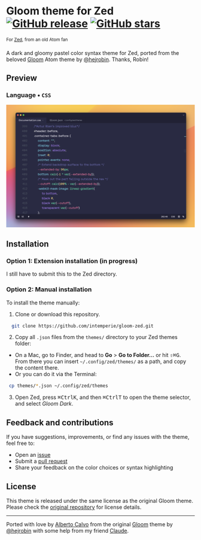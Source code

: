 # Gloom theme for Zed &nbsp; [![GitHub release](https://img.shields.io/github/tag/intemperie/gloom-zed.svg)](https://github.com/intemperie/gloom-zed/releases) [![GitHub stars](https://img.shields.io/github/stars/intemperie/gloom-zed.svg?style=social&label=Star)](https://github.com/intemperie/gloom-zed/stargazers)
<sup>For [Zed](https://zed.dev/), from an old Atom fan</sup>

A dark and gloomy pastel color syntax theme for Zed, ported from the beloved [Gloom](https://github.com/hejrobin/gloom) Atom theme by [@hejrobin](https://github.com/hejrobin). Thanks, Robin!

## Preview

### Language &bull; `CSS`
![Preview (Language: CSS)](https://raw.githubusercontent.com/intemperie/gloom-zed/master/gloom-preview@2x.png)

## Installation

### Option 1: Extension installation (in progress)
I still have to submit this to the Zed directory.

### Option 2: Manual installation

To install the theme manually:

1. Clone or download this repository.

  ```bash
    git clone https://github.com/intemperie/gloom-zed.git
  ```

2. Copy all `.json` files from the `themes/` directory to your Zed themes folder:

  - On a Mac, go to Finder, and head to **Go** > **Go to Folder…** or hit <kbd>⇧</kbd><kbd>⌘</kbd><kbd>G</kbd>. From there you can insert `~/.config/zed/themes/` as a path, and copy the content there.
  - Or you can do it via the Terminal:

  ```bash
   cp themes/*.json ~/.config/zed/themes
   ```

3. Open Zed, press <kbd>⌘</kbd><kbd>Ctrl</kbd><kbd>K</kbd>, and then <kbd>⌘</kbd><kbd>Ctrl</kbd><kbd>T</kbd> to open the theme selector, and select *Gloom Dark*.

## Feedback and contributions

If you have suggestions, improvements, or find any issues with the theme, feel free to:
- Open an [issue](https://github.com/intemperie/gloom-zed/issues)
- Submit a [pull request](https://github.com/intemperie/gloom-zed/pulls)
- Share your feedback on the color choices or syntax highlighting

## License

This theme is released under the same license as the original Gloom theme. Please check the [original repository](https://github.com/hejrobin/gloom) for license details.

---

Ported with love by [Alberto Calvo](https://intemperie.me) from the original [Gloom](https://github.com/hejrobin/gloom) theme by [@hejrobin](https://github.com/hejrobin) with some help from my friend [Claude](https://claude.ai).
